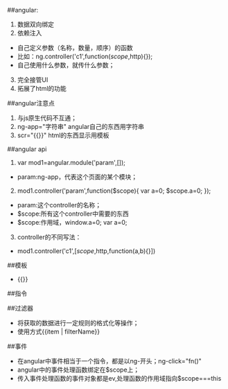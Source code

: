 ##angular:
1. 数据双向绑定
2. 依赖注入
- 自己定义参数（名称，数量，顺序）的函数
- 比如：ng.controller('c1',function($scope,$http){});
- 自己使用什么参数，就传什么参数；
3. 完全接管UI
4. 拓展了html的功能

##angular注意点
1. 与js原生代码不互通；
2. ng-app="字符串"  angular自己的东西用字符串
3. scr="{{}}"       html的东西显示用模板



##angular api
1. var mod1=angular.module('param',[]);
 - param:ng-app，代表这个页面的某个模块；
2. mod1.controller('param',function($scope){ var a=0; $scope.a=0; });
 - param:这个controller的名称；
 - $scope:所有这个controller中需要的东西
 - $scope:作用域，window.a=0; var a=0;
3. controller的不同写法：
 - mod1.controller('c1',[$scope,$http,function(a,b){}])

##模板
- {{}} 

##指令


##过滤器
- 将获取的数据进行一定规则的格式化等操作；
- 使用方式{{item | filterName}}

##事件
- 在angular中事件相当于一个指令，都是以ng-开头；ng-click="fn()"
- angular中的事件处理函数绑定在$scope上；
- 传入事件处理函数的事件对象都是ev,处理函数的作用域指向$scope===this